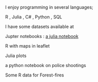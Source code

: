 I enjoy programming in several languages;

R , Julia , C# , Python , SQL

I have some datasets available at 

Jupter notebooks : [a julia notebook](https://github.com/NicJC/NicJC/blob/main/NZ%20Coronavirus.ipynb)

R with maps in leaflet 

Julia plots

a python notebook on police shootings

Some R data for Forest-fires 


